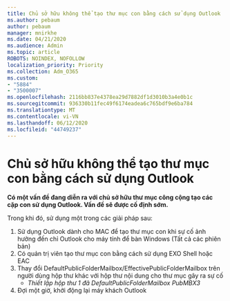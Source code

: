 ```yaml
---
title: Chủ sở hữu không thể tạo thư mục con bằng cách sử dụng Outlook
ms.author: pebaum
author: pebaum
manager: mnirkhe
ms.date: 04/21/2020
ms.audience: Admin
ms.topic: article
ROBOTS: NOINDEX, NOFOLLOW
localization_priority: Priority
ms.collection: Adm_O365
ms.custom:
- "5884"
- "3500007"
ms.openlocfilehash: 2116bb837e4378ea29d7882df1d3010b3a4e0b1c
ms.sourcegitcommit: 936330b11fec49f6174eadea6c765bdf9e6ba784
ms.translationtype: MT
ms.contentlocale: vi-VN
ms.lasthandoff: 06/12/2020
ms.locfileid: "44749237"
---
```

# <a name="owner-cannot-create-sub-folder-using-outlook"></a>Chủ sở hữu không thể tạo thư mục con bằng cách sử dụng Outlook

**Có một vấn đề đang diễn ra với chủ sở hữu thư mục công cộng tạo các cặp con sử dụng Outlook. Vấn đề sẽ được cố định sớm.**

Trong khi đó, sử dụng một trong các giải pháp sau:

1. Sử dụng Outlook dành cho MAC để tạo thư mục con khi sự cố ảnh hưởng đến chỉ Outlook cho máy tính để bàn Windows (Tất cả các phiên bản)
2. Có quản trị viên tạo thư mục con bằng cách sử dụng EXO Shell hoặc EAC
3. Thay đổi DefaultPublicFolderMailbox/EffectivePublicFolderMailbox trên người dùng hộp thư khác với hộp thư nội dung cho thư mục gây ra sự cố  
    - *Thiết lập hộp thư 1 đã DefaultPublicFolderMailbox PubMBX3*
4. Đợi một giờ, khởi động lại máy khách Outlook